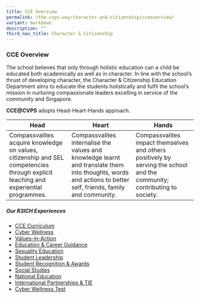 ```yaml
---
title: CCE Overview
permalink: /the-cvps-way/character-and-citizenship/cceoverview/
variant: markdown
description: ""
third_nav_title: Character & Citizenship
---
```

### **CCE Overview**
The school believes that only through holistic education can a child be educated both academically as well as in character. In line with the school’s thrust of developing character, the Character & Citizenship Education Department aims to educate the students holistically and fulfil the school’s mission in nurturing compassionate leaders excelling in service of the community and Singapore. 

**CCE@CVPS** adopts Head-Heart-Hands approach.

| **Head** | **Heart** | **Hands** |
| -------- | -------- | -------- |
| Compassvalites acquire knowledge on values, citizenship and SEL competencies through explicit teaching and experiential programmes. | Compassvalites internalise the values and knowledge learnt and translate them into thoughts, words and actions to better self, friends, family and community.     | Compassvalites impact themselves and others positively by serving the school and the community; contributing to society. |

##### **Our R3ICH Experiences**
* [CCE Curriculum](https://www.compassvalepri.moe.edu.sg/the-cvps-way/character-and-citizenship/ccecurriculum/)
* [Cyber Wellness](https://www.compassvalepri.moe.edu.sg/the-cvps-way/character-and-citizenship/cyberwellness/)
* [Values-in-Action](https://www.compassvalepri.moe.edu.sg/the-cvps-way/character-and-citizenship/via/)
* [Education & Career Guidance](https://www.compassvalepri.moe.edu.sg/the-cvps-way/character-and-citizenship/ed&cg/)
* [Sexuality Education](https://www.compassvalepri.moe.edu.sg/the-cvps-way/character-and-citizenship/sed/)
* [Student Leadership](https://www.compassvalepri.moe.edu.sg/the-cvps-way/character-and-citizenship/studentlead/)
* [Student Recognition & Awards](https://www.compassvalepri.moe.edu.sg/the-cvps-way/character-and-citizenship/studentrecognition)
* [Social Studies](https://www.compassvalepri.moe.edu.sg/the-cvps-way/character-and-citizenship/ss/)
* [National Education](https://www.compassvalepri.moe.edu.sg/the-cvps-way/character-and-citizenship/ne/)
* [International Partnerships & TIE](https://www.compassvalepri.moe.edu.sg/the-cvps-way/character-and-citizenship/ip&tie)
* [Cyber Wellness Test](the-cvps-way/character-and-citizenship/cyberwellness)